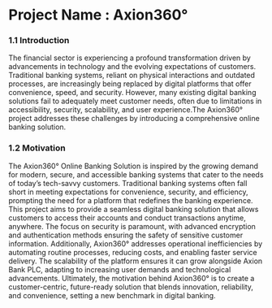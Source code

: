 # Project Name : Axion360°


### 1.1 Introduction
The financial sector is experiencing a profound transformation driven by advancements in technology and the
evolving expectations of customers. Traditional banking systems, reliant on physical interactions and
outdated processes, are increasingly being replaced by digital platforms that offer convenience, speed, and
security. However, many existing digital banking solutions fail to adequately meet customer needs, often due
to limitations in accessibility, security, scalability, and user experience.The Axion360° project addresses
these challenges by introducing a comprehensive online banking solution.

### 1.2 Motivation
The Axion360° Online Banking Solution is inspired by the growing demand for modern, secure, and
accessible banking systems that cater to the needs of today’s tech-savvy customers. Traditional banking
systems often fall short in meeting expectations for convenience, security, and efficiency, prompting the need
for a platform that redefines the banking experience.
This project aims to provide a seamless digital banking solution that allows customers to access their accounts
and conduct transactions anytime, anywhere. The focus on security is paramount, with advanced encryption
and authentication methods ensuring the safety of sensitive customer information. Additionally, Axion360°
addresses operational inefficiencies by automating routine processes, reducing costs, and enabling faster
service delivery.
The scalability of the platform ensures it can grow alongside Axion Bank PLC, adapting to increasing user
demands and technological advancements. Ultimately, the motivation behind Axion360° is to create a
customer-centric, future-ready solution that blends innovation, reliability, and convenience, setting a new
benchmark in digital banking.
